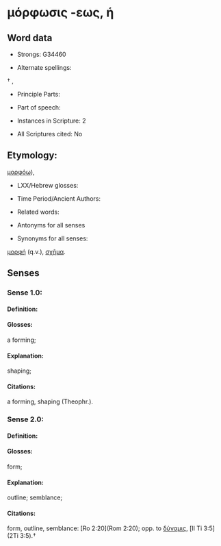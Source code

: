 # μόρφωσις -εως, ἡ

<!-- Status: S2=NeedsEdits -->
<!-- Lexica used for edits:   -->

## Word data

* Strongs: G34460

* Alternate spellings:

† , 

* Principle Parts: 


* Part of speech: 


* Instances in Scripture: 2

* All Scriptures cited: No

## Etymology: 

[μορφόω]()),

* LXX/Hebrew glosses: 


* Time Period/Ancient Authors: 


* Related words: 

* Antonyms for all senses

* Synonyms for all senses: 

 [μορφή](../G34440/01.md) (q.v.), [σχῆμα](../G49760/01.md).

## Senses 


### Sense  1.0: 

#### Definition: 

#### Glosses: 

a forming; 

#### Explanation: 

shaping; 

#### Citations: 

a forming, shaping (Theophr.).

### Sense  2.0: 

#### Definition: 

#### Glosses: 

form; 

#### Explanation: 

outline; 
semblance; 

#### Citations: 

form, outline, semblance: [Ro 2:20](Rom 2:20); opp. to [δύναμις](), [II Ti 3:5](2Ti 3:5).†
